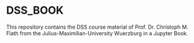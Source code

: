 # DSS_BOOK
This repository contains the DSS course material of Prof. Dr. Christoph M. Flath from the Julius-Maximilian-University Wuerzburg in a Jupyter Book. 


